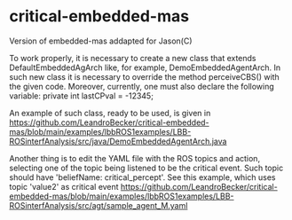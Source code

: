 # critical-embedded-mas
Version of embedded-mas addapted for Jason(C)

To work properly, it is necessary to create a new class that extends DefaultEmbeddedAgArch like, for example, DemoEmbeddedAgentArch. In such new class it is necessary to override the method perceiveCBS() with the given code. Moreover, currently, one must also declare the following variable:
	private int lastCPval = -12345;  

An example of such class, ready to be used, is given in https://github.com/LeandroBecker/critical-embedded-mas/blob/main/examples/lbbROS1examples/LBB-ROSinterfAnalysis/src/java/DemoEmbeddedAgentArch.java 

Another thing is to edit the YAML file with the ROS topics and action, selecting one of the topic being listened to be the critical event. Such topic should have 'beliefName: critical_percept'. See this example, which uses topic 'value2' as critical event https://github.com/LeandroBecker/critical-embedded-mas/blob/main/examples/lbbROS1examples/LBB-ROSinterfAnalysis/src/agt/sample_agent_M.yaml 